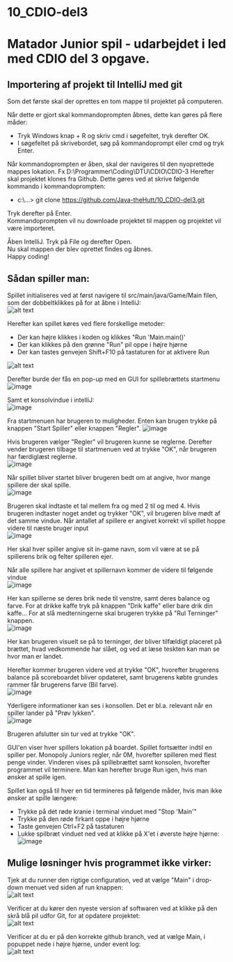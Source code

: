 # 10_CDIO-del3

 # Matador Junior spil - udarbejdet i led med CDIO del 3 opgave.

## Importering af projekt til IntelliJ med git
Som det første skal der oprettes en tom mappe til projektet på computeren.

Når dette er gjort skal kommandoprompten åbnes, dette kan gøres på flere måder:
 - Tryk Windows knap + R og skriv cmd i søgefeltet, tryk derefter OK.
 - I søgefeltet på skrivebordet, søg på kommandoprompt eller cmd og tryk Enter.

Når kommandoprompten er åben, skal der navigeres til den nyoprettede mappes lokation. Fx D:\Programmer\Coding\DTU\CDIO\CDIO-3
Herefter skal projektet klones fra Github. Dette gøres ved at skrive følgende kommando i kommandoprompten:
- c:\\...> git clone https://github.com/Java-theHutt/10_CDIO-del3.git

Tryk derefter på Enter. <br /> 
Kommandoprompten vil nu downloade projektet til mappen og projektet vil være importeret.

Åben IntelliJ. Tryk på File og derefter Open. <br />
Nu skal mappen der blev oprettet findes og åbnes.<br />
Happy coding!


## Sådan spiller man:

Spillet initialiseres ved at først navigere til src/main/java/Game/Main filen, som der dobbeltklikkes på for at åbne i IntelliJ: <br />
![alt text](https://i.imgur.com/n2ei2Lz.png)

Herefter kan spillet køres ved flere forskellige metoder:

- Der kan højre klikkes i koden og klikkes "Run 'Main.main()'
- Der kan klikkes på den grønne "Run" pil oppe i højre hjørne
- Der kan tastes genvejen Shift+F10 på tastaturen for at aktivere Run <br />

![alt text](https://i.imgur.com/0t7z1nw.png)<br />

Derefter burde der fås en pop-up med en GUI for spillebrættets startmenu <br />
![image](https://user-images.githubusercontent.com/83249678/143482813-30838257-2d28-4297-a92d-9e91e2dcfe99.png)

Samt et konsolvindue i intelliJ: <br />
![image](https://user-images.githubusercontent.com/83249678/143483228-2de9d52e-af8a-48e3-b582-b25030a7f726.png)

Fra startmenuen har brugeren to muligheder. Enten kan brugen trykke på knappen "Start Spiller" eller knappen "Regler".
![image](https://user-images.githubusercontent.com/83249678/143483801-fb3144d6-1c78-43a1-a204-55040a00696f.png)

Hvis brugeren vælger "Regler" vil brugeren kunne se reglerne. Derefter vender brugeren tilbage til startmenuen ved at trykke "OK", når brugeren har færdiglæst reglerne.<br />
![image](https://user-images.githubusercontent.com/83249678/143484057-50b01d72-e14b-4fc8-af5f-c78eb9ae710c.png)

Når spillet bliver startet bliver brugeren bedt om at angive, hvor mange spillere der skal spille.<br />
![image](https://user-images.githubusercontent.com/83249678/143484307-1a54a0d4-8790-44f1-96ec-4d14f6ebaf1d.png)

Brugeren skal indtaste et tal mellem fra og med 2 til og med 4. Hvis brugeren indtaster noget andet og trykker "OK", vil brugeren blive mødt af det samme vindue.
Når antallet af spillere er angivet korrekt vil spillet hoppe videre til næste bruger input<br />
![image](https://user-images.githubusercontent.com/83249678/143484599-438bbfff-bebe-4114-82f2-49002ed13421.png)

Her skal hver spiller angive sit in-game navn, som vil være at se på spillerens brik og felter spilleren ejer.

Når alle spillere har angivet et spillernavn kommer de videre til følgende vindue<br />
![image](https://user-images.githubusercontent.com/83249678/143485172-7d90e06d-c8fa-4329-a655-0fc07a4a4999.png)

Her kan spillerne se deres brik nede til venstre, samt deres balance og farve.
For at drikke kaffe tryk på knappen "Drik kaffe" eller bare drik din kaffe... 
For at slå medterningerne skal brugeren trykke på "Rul Terninger" knappen.<br />
![image](https://user-images.githubusercontent.com/83249678/143485741-90cfc95c-c86a-4fbc-80f8-2ca64d21d312.png)

Her kan brugeren visuelt se på to terninger, der bliver tilfældigt placeret på brættet, hvad vedkommende har slået, og ved at læse teskten kan man se hvor man er landet.

Herefter kommer brugeren videre ved at trykke "OK", hvorefter brugerens balance på scoreboardet bliver opdateret, samt brugerens købte grundes rammer får brugerens farve (Bil farve).<br />
![image](https://user-images.githubusercontent.com/83249678/143485980-4aab323d-a1a3-4da7-b69b-d0bd920a708b.png)

Yderligere informationer kan ses i konsollen. Det er bl.a. relevant når en spiller lander på "Prøv lykken".<br />
![image](https://user-images.githubusercontent.com/83249678/143486201-456df523-00db-4f6e-8679-9ff263c078ec.png)

Brugeren afslutter sin tur ved at trykke "OK". 

GUI'en viser hver spillers lokation på boardet.
Spillet fortsætter indtil en spiller per. Monopoly Juniors regler, når 0M, hvorefter spilleren med flest penge vinder.
Vinderen vises på spillebrættet samt konsolen, hvorefter programmet vil terminere. Man kan herefter bruge Run igen, hvis man ønsker at spille igen.

Spillet kan også til hver en tid termineres på følgende måder, hvis man ikke ønsker at spille længere:

- Trykke på det røde kranie i terminal vinduet med "Stop 'Main'"
- Trykke på den røde firkant oppe i højre hjørne
- Taste genvejen Ctrl+F2 på tastaturen
- Lukke spilbræt vinduet ned ved at klikke på X'et i øverste højre hjørne:<br />
![image](https://user-images.githubusercontent.com/83249678/143483566-c5b5a3a6-3a56-42f9-8f80-23e98755fbd5.png)


## Mulige løsninger hvis programmet ikke virker:

Tjek at du runner den rigtige configuration, ved at vælge "Main" i drop-down menuet ved siden af run knappen:<br />
![alt text](https://i.imgur.com/In4ZNa3.png)<br />

Verificer at du kører den nyeste version af softwaren ved at klikke på den skrå blå pil udfor Git, for at opdatere projektet: <br />
![alt text](https://i.imgur.com/ViXf5Wr.png)

Verificer at du er på den korrekte github branch, ved at vælge Main, i popuppet nede i højre hjørne, under event log: <br />
![alt text](https://i.imgur.com/pLjpDKv.png) <br />
